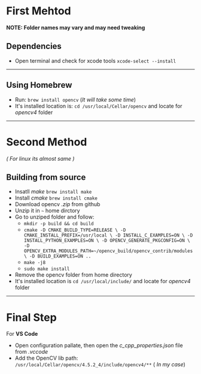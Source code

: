 # First Mehtod
**NOTE: Folder names may vary and may need tweaking**
## Dependencies 
- Open terminal and check for xcode tools `xcode-select --install`

---

## Using Homebrew 
- Run: `brew install opencv` (_It will take some time_)
- It's installed location is: `cd /usr/local/Cellar/opencv` and locate for _opencv4_ folder

---

# Second Method
_( For linux its almost same )_
## Building from source
- Insatll _make_ `brew install make`
- Install  _cmake_ `brew install cmake` 
- Download opencv _.zip_ from github
- Unzip it in `~` home dirctory 
- Go to unziped folder and follow:
  - `mkdir -p build && cd build`
  - `cmake -D CMAKE_BUILD_TYPE=RELEASE \
    -D CMAKE_INSTALL_PREFIX=/usr/local \
    -D INSTALL_C_EXAMPLES=ON \
    -D INSTALL_PYTHON_EXAMPLES=ON \
    -D OPENCV_GENERATE_PKGCONFIG=ON \
    -D OPENCV_EXTRA_MODULES_PATH=~/opencv_build/opencv_contrib/modules \
    -D BUILD_EXAMPLES=ON ..`
  - `make -j8`
  - `sudo make install`
- Remove the opencv folder from home directory 
- It's installed location is `cd /usr/local/include/` and locate for _opencv4_ folder

---
# Final Step

For **VS Code**
- Open configuration pallate, then open the _c_cpp_properties.json_ file from _.vccode_
- Add the OpenCV lib path: `/usr/local/Cellar/opencv/4.5.2_4/include/opencv4/**` ( _In my case_)
